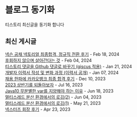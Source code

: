 # 블로그 동기화
티스토리 최신글을 동기화 합니다  

## 최신 게시글
[넥슨 공채 넥토리얼 최종합격, 정규직 전환 후기](https://imksh.com/123) - Feb 18, 2024<br>
[후회하지 않으며 살아간다는 것](https://imksh.com/122) - Feb 04, 2024<br>
[티스토리 댓글을 Github 댓글로 바꾸기 (giscus 적용)](https://imksh.com/121) - Jan 21, 2024<br>
[개발자 이력서 작성 및 변화 과정 (이력서 공개)](https://imksh.com/120) - Jan 07, 2024<br>
[채용 한파에 카카오뱅크 최종 합격 후기](https://imksh.com/119) - Dec 10, 2023<br>
[2023 상반기를 되돌아보자](https://imksh.com/118) - Jul 16, 2023<br>
[Java10 무분별한 var를 지양해야 하는 이유](https://imksh.com/117) - Jun 18, 2023<br>
[멀티스레드 분산 환경에서의 로깅(2)](https://imksh.com/116) - Jun 04, 2023<br>
[멀티스레드 분산 환경에서의 로깅(1)](https://imksh.com/115) - May 21, 2023<br>
[넥스터즈 회장 후기](https://imksh.com/114) - Apr 23, 2023<br>
